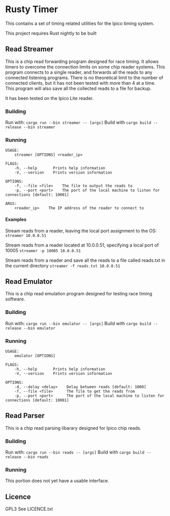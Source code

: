 # Rusty Timer

This contains a set of timing related utilities for the Ipico timing system.

This project requires Rust nightly to be built

## Read Streamer

This is a chip read forwarding program designed for race timing. It allows timers to overcome the connection limits on some chip reader systems.
This program connects to a single reader, and forwards all the reads to any connected listening programs. There is no theoretical limit to the number of connected clients, but it has not been tested with more than 4 at a time. This program will also save all the collected reads to a file for backup.

It has been tested on the Ipico Lite reader.

### Building

Run with: ```cargo run --bin streamer -- [args]```
Build with ```cargo build --release --bin streamer```

### Running

    USAGE:
        streamer [OPTIONS] <reader_ip>

    FLAGS:
        -h, --help       Prints help information
        -V, --version    Prints version information

    OPTIONS:
        -f, --file <file>    The file to output the reads to
        -p, --port <port>    The port of the local machine to listen for connections [default: 10001]

    ARGS:
        <reader_ip>    The IP address of the reader to connect to

#### Examples

Stream reads from a reader, leaving the local port assignment to the OS: ```streamer 10.0.0.51```

Stream reads from a reader located at 10.0.0.51, specifying a local port of 10005 ```streamer -p 10005 10.0.0.51```

Stream reads from a reader and save all the reads to a file called reads.txt in the current directory ```streamer -f reads.txt 10.0.0.51```

## Read Emulator

This is a chip read emulation program designed for testing race timing software.

### Building

Run with: ```cargo run --bin emulator -- [args]```
Build with ```cargo build --release --bin emulator```

### Running

    USAGE:
        emulator [OPTIONS]

    FLAGS:
        -h, --help       Prints help information
        -V, --version    Prints version information

    OPTIONS:
        -d, --delay <delay>    Delay between reads [default: 1000]
        -f, --file <file>      The file to get the reads from
        -p, --port <port>      The port of the local machine to listen for connections [default: 10001]

## Read Parser

This is a chip read parsing libarary designed for Ipico chip reads.

### Building

Run with: ```cargo run --bin reads -- [args]```
Build with ```cargo build --release --bin reads```

### Running

This portion does not yet have a usable interface.

## Licence

GPL3
See LICENCE.txt
